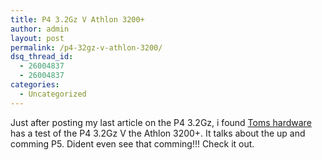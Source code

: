 ```yaml
---
title: P4 3.2Gz V Athlon 3200+
author: admin
layout: post
permalink: /p4-32gz-v-athlon-3200/
dsq_thread_id:
  - 26004837
  - 26004837
categories:
  - Uncategorized
---
```

Just after posting my last article on the P4 3.2Gz, i found [Toms hardware][1] has a test of the P4 3.2Gz V the Athlon 3200+. It talks about the up and comming P5. Dident even see that comming!!! Check it out.

 [1]: http://www.tomshardware.com/cpu/20030623/index.html